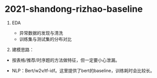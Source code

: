 # 2021-shandong-rizhao-baseline

1. EDA
   - 异常数据的发现与清洗
   - 训练集与测试集的分布对比

2. 建模思路：

- 按表格/推荐/时序题的方法做特征，但一定要小心泄漏。

- NLP：Bert/w2v/tf-idf。这里提供了bert的baseline，训练耗时会比较长。
